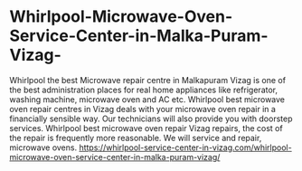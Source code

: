# Whirlpool-Microwave-Oven-Service-Center-in-Malka-Puram-Vizag-
Whirlpool the best Microwave repair centre in Malkapuram Vizag is one of the best administration places for real home appliances like refrigerator, washing machine, microwave oven and AC etc. Whirlpool best microwave oven repair centres in Vizag deals with your microwave oven repair in a financially sensible way. Our technicians will also provide you with doorstep services. Whirlpool best microwave oven repair Vizag repairs, the cost of the repair is frequently more reasonable. We will service and repair, microwave ovens.   https://whirlpool-service-center-in-vizag.com/whirlpool-microwave-oven-service-center-in-malka-puram-vizag/
